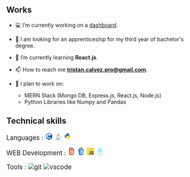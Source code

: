 ## Works

- 💻 I’m currently working on a [dashboard](https://github.com/trCVZ/dashboard).

- 🤝 I am looking for an apprenticeship for my third year of bachelor's degree.

- 🌱 I’m currently learning **React.js**.

- 📫 How to reach me **tristan.calvez.pro@gmail.com**.

- 🚀 I plan to work on:
  - MERN Stack (Mongo DB, Express.js, React.js, Node.js)
  - Python Libraries like Numpy and Pandas

## Technical skills
<p style="font-size: larger"> Languages :
  <img src="https://raw.githubusercontent.com/devicons/devicon/master/icons/c/c-original.svg" alt="c" width="20" height="20"/>
  <img src="https://raw.githubusercontent.com/devicons/devicon/master/icons/java/java-original.svg" alt="java" width="20" height="20"/> 
  <img src="https://raw.githubusercontent.com/devicons/devicon/master/icons/python/python-original.svg" alt="python" width="20" height="20"/>   
</p>
<p style="font-size: larger"> WEB Development :
  <img src="https://raw.githubusercontent.com/devicons/devicon/master/icons/html5/html5-original-wordmark.svg" alt="html5" width="20" height="20"/>
  <img src="https://raw.githubusercontent.com/devicons/devicon/master/icons/css3/css3-original-wordmark.svg" alt="css3" width="20" height="20"/> 
  <img src="https://raw.githubusercontent.com/devicons/devicon/master/icons/javascript/javascript-original.svg" alt="javascript" width="20" height="20"/> 
  <img src="https://raw.githubusercontent.com/devicons/devicon/master/icons/react/react-original-wordmark.svg" alt="react" width="20" height="20"/>
</p>
<p style="font-size: larger"> Tools :
  <img src="https://www.vectorlogo.zone/logos/git-scm/git-scm-icon.svg" alt="git" width="20" height="20"/>
  <img src="https://www.vectorlogo.zone/logos/visualstudio_code/visualstudio_code-icon.svg" alt="vscode" width="20" height="20"/>
</p>

